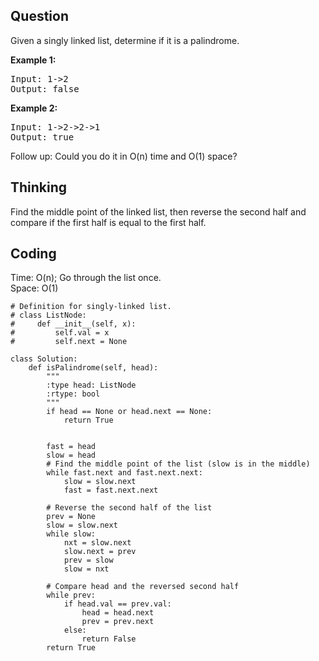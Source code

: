 ## Question
Given a singly linked list, determine if it is a palindrome.</br>

**Example 1:**
<pre>
Input: 1->2
Output: false
</pre>

**Example 2:**
<pre>
Input: 1->2->2->1
Output: true
</pre>

Follow up:
Could you do it in O(n) time and O(1) space?

## Thinking
Find the middle point of the linked list, then reverse the second half and compare if the first half is 
equal to the first half.

## Coding
Time: O(n); Go through the list once. </br>
Space: O(1) 
```python3
# Definition for singly-linked list.
# class ListNode:
#     def __init__(self, x):
#         self.val = x
#         self.next = None

class Solution:
    def isPalindrome(self, head):
        """
        :type head: ListNode
        :rtype: bool
        """
        if head == None or head.next == None:
            return True
        
        
        fast = head
        slow = head
        # Find the middle point of the list (slow is in the middle)
        while fast.next and fast.next.next:
            slow = slow.next
            fast = fast.next.next
            
        # Reverse the second half of the list
        prev = None
        slow = slow.next
        while slow:
            nxt = slow.next
            slow.next = prev
            prev = slow
            slow = nxt
        
        # Compare head and the reversed second half  
        while prev:
            if head.val == prev.val:
                head = head.next
                prev = prev.next
            else:
                return False
        return True
```

